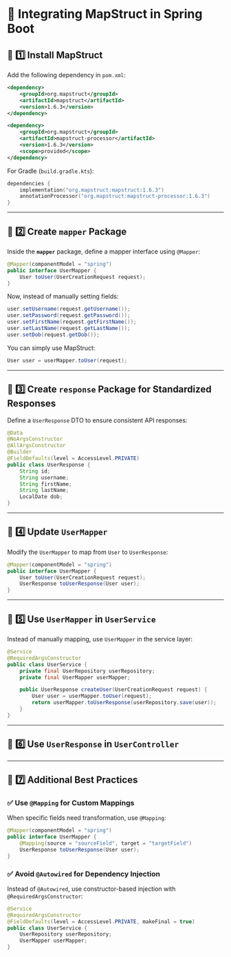 # 🚀 Integrating MapStruct in Spring Boot  

## 📌 1️⃣ Install MapStruct  
Add the following dependency in `pom.xml`:  
```xml
<dependency>
    <groupId>org.mapstruct</groupId>
    <artifactId>mapstruct</artifactId>
    <version>1.6.3</version>
</dependency>

<dependency>
    <groupId>org.mapstruct</groupId>
    <artifactId>mapstruct-processor</artifactId>
    <version>1.6.3</version>
    <scope>provided</scope>
</dependency>
```

For Gradle (`build.gradle.kts`):  
```kotlin
dependencies {
    implementation("org.mapstruct:mapstruct:1.6.3")
    annotationProcessor("org.mapstruct:mapstruct-processor:1.6.3")
}
```

---

## 📌 2️⃣ Create `mapper` Package  
Inside the **`mapper`** package, define a mapper interface using `@Mapper`:  

```java
@Mapper(componentModel = "spring")
public interface UserMapper {
    User toUser(UserCreationRequest request);
}
```

Now, instead of manually setting fields:  
```java
user.setUsername(request.getUsername());
user.setPassword(request.getPassword());
user.setFirstName(request.getFirstName());
user.setLastName(request.getLastName());
user.setDob(request.getDob());
```
You can simply use MapStruct:  
```java
User user = userMapper.toUser(request);
```

---

## 📌 3️⃣ Create `response` Package for Standardized Responses  
Define a `UserResponse` DTO to ensure consistent API responses:  

```java
@Data
@NoArgsConstructor
@AllArgsConstructor
@Builder
@FieldDefaults(level = AccessLevel.PRIVATE)
public class UserResponse {
    String id;
    String username;
    String firstName;
    String lastName;
    LocalDate dob;
}
```

---

## 📌 4️⃣ Update `UserMapper`  
Modify the `UserMapper` to map from `User` to `UserResponse`:  

```java
@Mapper(componentModel = "spring")
public interface UserMapper {
    User toUser(UserCreationRequest request);
    UserResponse toUserResponse(User user);
}
```

---

## 📌 5️⃣ Use `UserMapper` in `UserService`  
Instead of manually mapping, use `UserMapper` in the service layer:  

```java
@Service
@RequiredArgsConstructor
public class UserService {
    private final UserRepository userRepository;
    private final UserMapper userMapper;

    public UserResponse createUser(UserCreationRequest request) {
        User user = userMapper.toUser(request);
        return userMapper.toUserResponse(userRepository.save(user));
    }
}
```

---

## 📌 6️⃣ Use `UserResponse` in `UserController`

---

## 📌 7️⃣ Additional Best Practices

### ✅ Use `@Mapping` for Custom Mappings
When specific fields need transformation, use `@Mapping`:
```java
@Mapper(componentModel = "spring")
public interface UserMapper {
    @Mapping(source = "sourceField", target = "targetField")
    UserResponse toUserResponse(User user);
}
```

### ✅ Avoid `@Autowired` for Dependency Injection
Instead of `@Autowired`, use constructor-based injection with `@RequiredArgsConstructor`:
```java
@Service
@RequiredArgsConstructor
@FieldDefaults(level = AccessLevel.PRIVATE, makeFinal = true)
public class UserService {
    UserRepository userRepository;
    UserMapper userMapper;
}
```

